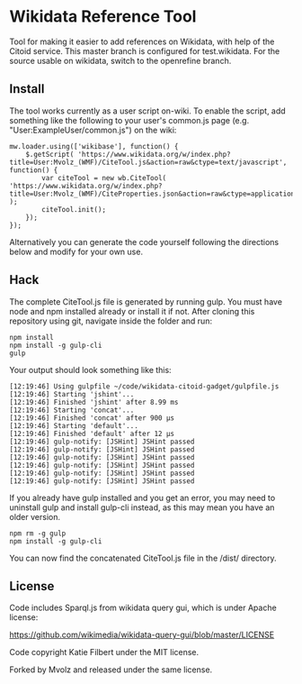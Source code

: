 Wikidata Reference Tool
========================

Tool for making it easier to add references on Wikidata, with help of the Citoid service. This master branch is configured for test.wikidata. For the source usable on wikidata, switch to the openrefine branch. 

## Install

The tool works currently as a user script on-wiki.  To enable the script, add something like the following to your user's common.js page (e.g. "User:ExampleUser/common.js") on the wiki:

```
mw.loader.using(['wikibase'], function() {
	$.getScript( 'https://www.wikidata.org/w/index.php?title=User:Mvolz_(WMF)/CiteTool.js&action=raw&ctype=text/javascript', function() {
		var citeTool = new wb.CiteTool( 'https://www.wikidata.org/w/index.php?title=User:Mvolz_(WMF)/CiteProperties.json&action=raw&ctype=application/json' );
		citeTool.init();
	});
});

```

Alternatively you can generate the code yourself following the directions below and modify for your own use. 

## Hack

The complete CiteTool.js file is generated by running gulp. You must have node and npm installed already or install it if not. After cloning this repository using git, navigate inside the folder and run:

```
npm install
npm install -g gulp-cli
gulp

```

Your output should look something like this:
```
[12:19:46] Using gulpfile ~/code/wikidata-citoid-gadget/gulpfile.js
[12:19:46] Starting 'jshint'...
[12:19:46] Finished 'jshint' after 8.99 ms
[12:19:46] Starting 'concat'...
[12:19:46] Finished 'concat' after 900 μs
[12:19:46] Starting 'default'...
[12:19:46] Finished 'default' after 12 μs
[12:19:46] gulp-notify: [JSHint] JSHint passed
[12:19:46] gulp-notify: [JSHint] JSHint passed
[12:19:46] gulp-notify: [JSHint] JSHint passed
[12:19:46] gulp-notify: [JSHint] JSHint passed
[12:19:46] gulp-notify: [JSHint] JSHint passed
[12:19:46] gulp-notify: [JSHint] JSHint passed

```

If you already have gulp installed and you get an error, you may need to uninstall gulp and install gulp-cli instead, as this may mean you have an older version.

```
npm rm -g gulp
npm install -g gulp-cli
```

You can now find the concatenated CiteTool.js file in the /dist/ directory.

## License

Code includes Sparql.js from wikidata query gui, which is under Apache license:

https://github.com/wikimedia/wikidata-query-gui/blob/master/LICENSE

Code copyright Katie Filbert under the MIT license. 

Forked by Mvolz and released under the same license. 
